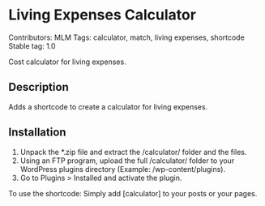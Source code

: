 # Living Expenses Calculator
Contributors: MLM
Tags: calculator, match, living expenses, shortcode
Stable tag: 1.0

Cost calculator for living expenses.

## Description
Adds a shortcode to create a calculator for living expenses.


## Installation
1. Unpack the *.zip file and extract the /calculator/ folder and the files.
2. Using an FTP program, upload the full /calculator/ folder to your WordPress plugins directory (Example: /wp-content/plugins).
3. Go to Plugins > Installed and activate the plugin.

To use the shortcode: Simply add [calculator] to your posts or your pages.
